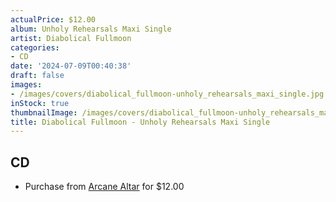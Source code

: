 ```yaml
---
actualPrice: $12.00
album: Unholy Rehearsals Maxi Single
artist: Diabolical Fullmoon
categories:
- CD
date: '2024-07-09T00:40:38'
draft: false
images:
- /images/covers/diabolical_fullmoon-unholy_rehearsals_maxi_single.jpg
inStock: true
thumbnailImage: /images/covers/diabolical_fullmoon-unholy_rehearsals_maxi_single-thumb.jpg
title: Diabolical Fullmoon - Unholy Rehearsals Maxi Single
---
```


## CD
* Purchase from [Arcane Altar](https://arcanealtar.bigcartel.com/product/diabolical-fullmoon-unholy-rehearsals-maxi-single-cd) for $12.00
